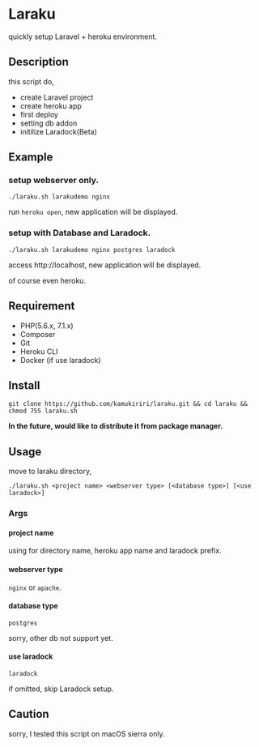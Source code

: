 Laraku
====

quickly setup Laravel + heroku environment.

## Description

this script do,

- create Laravel project
- create heroku app
- first deploy
- setting db addon
- initilize Laradock(Beta)

## Example

### setup webserver only.

`./laraku.sh larakudemo nginx`

run `heroku open`, new application will be displayed.

### setup with Database and Laradock.

`./laraku.sh larakudemo nginx postgres laradock`

access http://localhost, new application will be displayed.

of course even heroku.

## Requirement
- PHP(5.6.x, 7.1.x)
- Composer
- Git
- Heroku CLI
- Docker (if use laradock)

## Install

```
git clone https://github.com/kamukiriri/laraku.git && cd laraku && chmod 755 laraku.sh
```

**In the future, would like to distribute it from package manager.**

## Usage

move to laraku directory,

`./laraku.sh <project name> <webserver type> [<database type>] [<use laradock>]`

### Args

#### project name

using for directory name, heroku app name and laradock prefix.

#### webserver type

`nginx` or `apache`.

#### database type

`postgres`

sorry, other db not support yet.

#### use laradock

`laradock`

if omitted, skip Laradock setup.

## Caution

sorry, I tested this script on macOS sierra only.


